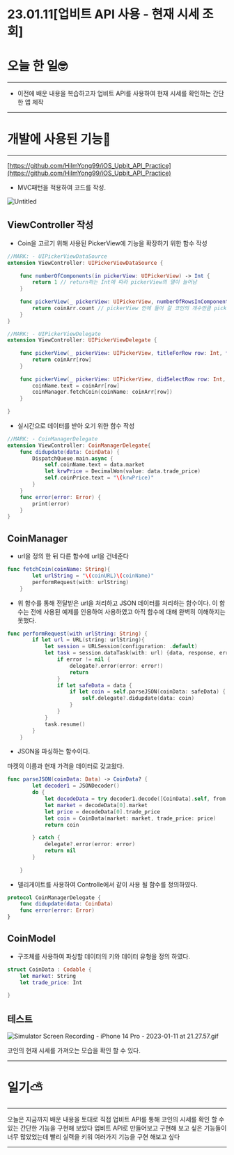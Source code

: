 # 23.01.11[업비트 API 사용 - 현재 시세 조회]

# 오늘 한 일🤓

---

- 이전에 배운 내용을 복습하고자 업비트 API를 사용하여 현재 시세를 확인하는 간단한 앱 제작

---

# 개발에 사용된 기능📖

---

[https://github.com/HiImYong99/iOS_Upbit_API_Practice](https://github.com/HiImYong99/iOS_Upbit_API_Practice)

- MVC패턴을 적용하여 코드를 작성.

![Untitled](23%2001%2011%5B%E1%84%8B%E1%85%A5%E1%86%B8%E1%84%87%E1%85%B5%E1%84%90%E1%85%B3%20API%20%E1%84%89%E1%85%A1%E1%84%8B%E1%85%AD%E1%86%BC%20-%20%E1%84%92%E1%85%A7%E1%86%AB%E1%84%8C%E1%85%A2%20%E1%84%89%E1%85%B5%E1%84%89%E1%85%A6%20%E1%84%8C%E1%85%A9%E1%84%92%E1%85%AC%5D%20a369c73958b044c8b2b55257a4045950/Untitled.png)

## **ViewController 작성**

- Coin을 고르기 위해 사용된 PickerView에 기능을 확장하기 위한 함수 작성

```swift
//MARK: - UIPickerViewDataSource
extension ViewController: UIPickerViewDataSource {
    
    func numberOfComponents(in pickerView: UIPickerView) -> Int {
        return 1 // return하는 Int에 따라 pickerView의 열이 늘어남
    }
    
    func pickerView(_ pickerView: UIPickerView, numberOfRowsInComponent component: Int) -> Int {
        return coinArr.count // pickerView 안에 들어 갈 코인의 개수만큼 pickerView의 빈칸이 생김
    }
}
```

```swift
//MARK: - UIPickerViewDelegate
extension ViewController: UIPickerViewDelegate {
    
    func pickerView(_ pickerView: UIPickerView, titleForRow row: Int, forComponent component: Int) -> String? {
        return coinArr[row]
    }
    
    func pickerView(_ pickerView: UIPickerView, didSelectRow row: Int, inComponent component: Int) {
        coinName.text = coinArr[row]
        coinManager.fetchCoin(coinName: coinArr[row])
    }
    
}
```

- 실시간으로 데이터를 받아 오기 위한 함수 작성

```swift
//MARK: - CoinManagerDelegate
extension ViewController: CoinManagerDelegate{
    func didupdate(data: CoinData) {
        DispatchQueue.main.async {
            self.coinName.text = data.market
            let krwPrice = DecimalWon(value: data.trade_price)
            self.coinPrice.text = "\(krwPrice)"
        }
    }
    func error(error: Error) {
        print(error)
    }
}
```

## **CoinManager**

- url을 정의 한 뒤 다른 함수에 url을 건네준다

```swift
func fetchCoin(coinName: String){
        let urlString = "\(coinURL)\(coinName)"
        performRequest(with: urlString)
    }
```

- 위 함수를 통해 전달받은 url을 처리하고 JSON 데이터를 처리하는 함수이다. 이 함수는 전에 사용된 예제를 인용하여 사용하였고 아직 함수에 대해 완벽히 이해하지는 못했다.

```swift
func performRequest(with urlString: String) {
        if let url = URL(string: urlString){
            let session = URLSession(configuration: .default)
            let task = session.dataTask(with: url) {data, response, error in
                if error != nil {
                    delegate?.error(error: error!)
                    return
                }
                if let safeData = data {
                    if let coin = self.parseJSON(coinData: safeData) {
                        self.delegate?.didupdate(data: coin)
                    }
                }
            }
            task.resume()
        }
    }
```

- JSON을 파싱하는 함수이다.

마켓의 이름과 현재 가격을 데이터로 갖고왔다.

```swift
func parseJSON(coinData: Data) -> CoinData? {
        let decoder1 = JSONDecoder()
        do {
            let decodeData = try decoder1.decode([CoinData].self, from: coinData)
            let market = decodeData[0].market
            let price = decodeData[0].trade_price
            let coin = CoinData(market: market, trade_price: price)
            return coin
            
        } catch {
            delegate?.error(error: error)
            return nil
        }
        
    }
```

- 델리게이트를 사용하여 Controlle에서 같이 사용 될 함수를 정의하였다.

```swift
protocol CoinManagerDelegate {
    func didupdate(data: CoinData)
    func error(error: Error)
}
```

## **CoinModel**

- 구조체를 사용하여 파싱할 데이터의 키와 데이터 유형을 정의 하였다.

```swift
struct CoinData : Codable {
    let market: String
    let trade_price: Int
    
}
```

## **테스트**

![Simulator Screen Recording - iPhone 14 Pro - 2023-01-11 at 21.27.57.gif](23%2001%2011%5B%E1%84%8B%E1%85%A5%E1%86%B8%E1%84%87%E1%85%B5%E1%84%90%E1%85%B3%20API%20%E1%84%89%E1%85%A1%E1%84%8B%E1%85%AD%E1%86%BC%20-%20%E1%84%92%E1%85%A7%E1%86%AB%E1%84%8C%E1%85%A2%20%E1%84%89%E1%85%B5%E1%84%89%E1%85%A6%20%E1%84%8C%E1%85%A9%E1%84%92%E1%85%AC%5D%20a369c73958b044c8b2b55257a4045950/Simulator_Screen_Recording_-_iPhone_14_Pro_-_2023-01-11_at_21.27.57.gif)

코인의 현재 시세를 가져오는 모습을 확인 할 수 있다.

---

# 일기⛅️

---

오늘은 지금까지 배운 내용을 토대로 직접 업비트 API를 통해 코인의 시세를 확인 할 수 있는 간단한 기능을 구현해 보았다 업비트 API로 만들어보고 구현해 보고 싶은 기능들이 너무 많았었는데 빨리 실력을 키워 여러가지 기능을 구현 해보고 싶다

---